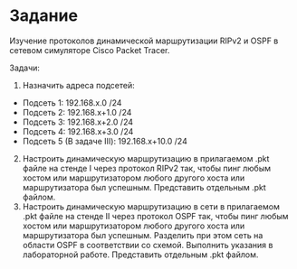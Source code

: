 # Задание

Изучение протоколов динамической маршрутизации RIPv2 и OSPF в сетевом симуляторе Cisco Packet Tracer.

Задачи:
1. Назначить адреса подсетей:
-	Подсеть 1: 192.168.x.0 /24
-	Подсеть 2: 192.168.x+1.0 /24
-	Подсеть 3: 192.168.x+2.0 /24
-	Подсеть 4: 192.168.x+3.0 /24
-	Подсеть 5 (В задаче III): 192.168.x+10.0 /24
2. Настроить динамическую маршрутизацию в прилагаемом .pkt файле на стенде I через протокол RIPv2 так, чтобы пинг любым хостом или маршрутизатором любого другого хоста или маршрутизатора был успешным. Представить отдельным .pkt файлом. 
3. Настроить динамическую маршрутизацию в сети в прилагаемом .pkt файле на стенде II через протокол OSPF так, чтобы пинг любым хостом или маршрутизатором любого другого хоста или маршрутизатора был успешным. Разделить при этом сеть на области OSPF в соответствии со схемой. Выполнить указания в лабораторной работе. Представить отдельным .pkt файлом. 


